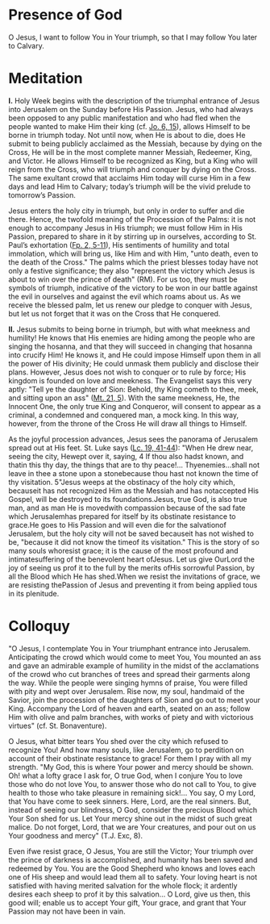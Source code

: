 # Presence of God

O Jesus, I want to follow You in Your triumph, so that I may follow You later to Calvary.

# Meditation

**I.** Holy Week begins with the description of the triumphal entrance of Jesus into Jerusalem on the Sunday before His Passion. Jesus, who had always been opposed to any public manifestation and who had fled when the people wanted to make Him their king (cf. [Jo. 6, 15](https://vulgata.online/bible/Jo.6?ed=DR2&vfn=DR2.Jo.6.15:vs)), allows Himself to be borne in triumph today. Not until now, when He is about to die, does He submit to being publicly acclaimed as the Messiah, because by dying on the Cross, He will be in the most complete manner Messiah, Redeemer, King, and Victor. He allows Himself to be recognized as King, but a King who will reign from the Cross, who will triumph and conquer by dying on the Cross. The same exultant crowd that acclaims Him today will curse Him in a few days and lead Him to Calvary; today’s triumph will be the vivid prelude to tomorrow’s Passion.

Jesus enters the holy city in triumph, but only in order to suffer and die there. Hence, the twofold meaning of the Procession of the Palms: it is not enough to accompany Jesus in His triumph; we must follow Him in His Passion, prepared to share in it by stirring up in ourselves, according to St. Paul’s exhortation ([Fp. 2, 5-11](https://vulgata.online/bible/Fp.2?ed=DR2&vfn=DR2.Fp.2.5-11:vs)), His sentiments of humility and total immolation, which will bring us, like Him and with Him, "unto death, even to the death of the Cross." The palms which the priest blesses today have not only a festive significance; they also "represent the victory which Jesus is about to win over the prince of death" (RM). For us too, they must be symbols of triumph, indicative of the victory to be won in our battle against the evil in ourselves and against the evil which roams about us. As we receive the blessed palm, let us renew our pledge to conquer with Jesus, but let us not forget that it was on the Cross that He conquered.

**II.** Jesus submits to being borne in triumph, but with what meekness and humility! He knows that His enemies are hiding among the people who are singing the hosanna, and that they will succeed in changing that hosanna into crucify Him! He knows it, and He could impose Himself upon them in all the power of His divinity; He could unmask them publicly and disclose their plans. However, Jesus does not wish to conquer or to rule by force; His kingdom is founded on love and meekness. The Evangelist says this very aptly: "Tell ye the daughter of Sion: Behold, thy King cometh to thee, meek, and sitting upon an ass" ([Mt. 21, 5](https://vulgata.online/bible/Mt.21?ed=DR2&vfn=DR2.Mt.21.5:vs)). With the same meekness, He, the Innocent One, the only true King and Conqueror, will consent to appear as a criminal, a condemned and conquered man, a mock king. In this way, however, from the throne of the Cross He will draw all things to Himself.

As the joyful procession advances, Jesus sees the panorama of Jerusalem spread out at His feet. St. Luke says ([Lc. 19, 41-44](https://vulgata.online/bible/Lc.19?ed=DR2&vfn=DR2.Lc.19.41-44:vs)): "When He drew near, seeing the city, Hewept over it, saying, 4 If thou also hadst known, and thatin this thy day, the things that are to thy peace!... Thyenemies...shall not leave in thee a stone upon a stonebecause thou hast not known the time of thy visitation. 5"Jesus weeps at the obstinacy of the holy city which, becauseit has not recognized Him as the Messiah and has notaccepted His Gospel, will be destroyed to its foundations.Jesus, true God, is also true man, and as man He is movedwith compassion because of the sad fate which Jerusalemhas prepared for itself by its obstinate resistance to grace.He goes to His Passion and will even die for the salvationof Jerusalem, but the holy city will not be saved becauseit has not wished to be, "because it did not know the timeof its visitation." This is the story of so many souls whoresist grace; it is the cause of the most profound and intimatesuffering of the benevolent heart ofJesus. Let us give OurLord the joy of seeing us prof it to the full by the merits ofHis sorrowful Passion, by all the Blood which He has shed.When we resist the invitations of grace, we are resisting thePassion of Jesus and preventing it from being applied tous in its plenitude.

# Colloquy

"O Jesus, I contemplate You in Your triumphant entrance into Jerusalem. Anticipating the crowd which would come to meet You, You mounted an ass and gave an admirable example of humility in the midst of the acclamations of the crowd who cut branches of trees and spread their garments along the way. While the people were singing hymns of praise, You were filled with pity and wept over Jerusalem. Rise now, my soul, handmaid of the Savior, join the procession of the daughters of Sion and go out to meet your King. Accompany the Lord of heaven and earth, seated on an ass; follow Him with olive and palm branches, with works of piety and with victorious virtues" (cf. St. Bonaventure).

O Jesus, what bitter tears You shed over the city which refused to recognize You! And how many souls, like Jerusalem, go to perdition on account of their obstinate resistance to grace! For them I pray with all my strength. "My God, this is where Your power and mercy should be shown. Oh! what a lofty grace I ask for, O true God, when I conjure You to love those who do not love You, to answer those who do not call to You, to give health to those who take pleasure in remaining sick!... You say, O my Lord, that You have come to seek sinners. Here, Lord, are the real sinners. But, instead of seeing our blindness, O God, consider the precious Blood which Your Son shed for us. Let Your mercy shine out in the midst of such great malice. Do not forget, Lord, that we are Your creatures, and pour out on us Your goodness and mercy" (T.J. Exc, 8).

Even ifwe resist grace, O Jesus, You are still the Victor; Your triumph over the prince of darkness is accomplished, and humanity has been saved and redeemed by You. You are the Good Shepherd who knows and loves each one of His sheep and would lead them all to safety. Your loving heart is not satisfied with having merited salvation for the whole flock; it ardently desires each sheep to prof it by this salvation... O Lord, give us then, this good will; enable us to accept Your gift, Your grace, and grant that Your Passion may not have been in vain.
